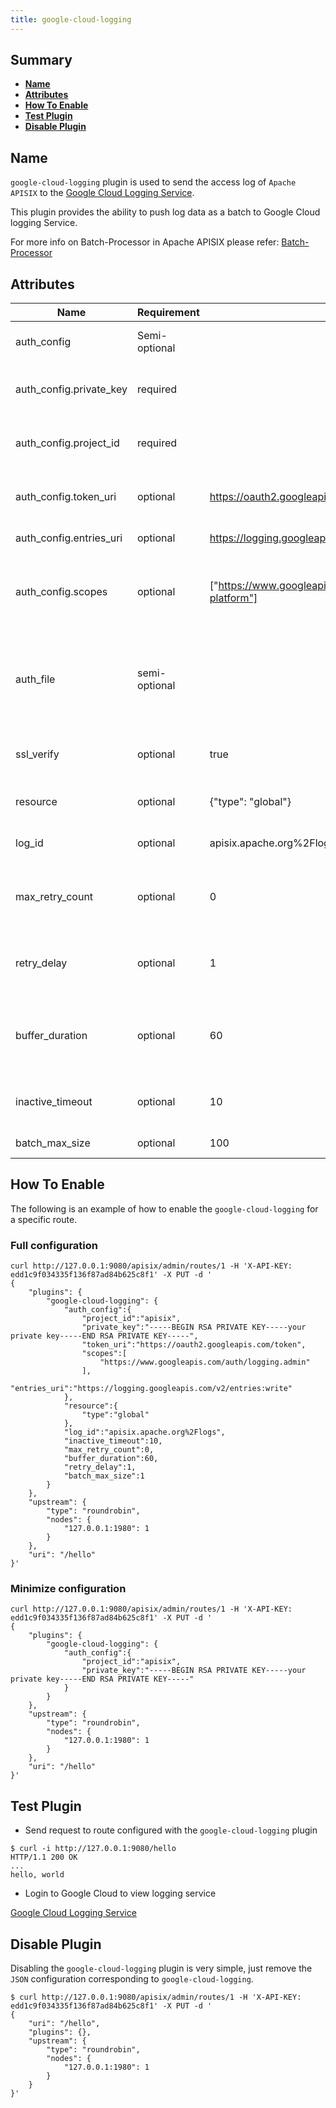 ```yaml
---
title: google-cloud-logging
---
```


<!--
#
# Licensed to the Apache Software Foundation (ASF) under one or more
# contributor license agreements.  See the NOTICE file distributed with
# this work for additional information regarding copyright ownership.
# The ASF licenses this file to You under the Apache License, Version 2.0
# (the "License"); you may not use this file except in compliance with
# the License.  You may obtain a copy of the License at
#
#     http://www.apache.org/licenses/LICENSE-2.0
#
# Unless required by applicable law or agreed to in writing, software
# distributed under the License is distributed on an "AS IS" BASIS,
# WITHOUT WARRANTIES OR CONDITIONS OF ANY KIND, either express or implied.
# See the License for the specific language governing permissions and
# limitations under the License.
#
-->

## Summary

- [**Name**](#name)
- [**Attributes**](#attributes)
- [**How To Enable**](#how-to-enable)
- [**Test Plugin**](#test-plugin)
- [**Disable Plugin**](#disable-plugin)

## Name

`google-cloud-logging` plugin is used to send the access log of `Apache APISIX` to the [Google Cloud Logging Service](https://cloud.google.com/logging/).

This plugin provides the ability to push log data as a batch to Google Cloud logging Service.

For more info on Batch-Processor in Apache APISIX please refer:
[Batch-Processor](../batch-processor.md)

## Attributes

| Name                    | Requirement   | Default                                                                                                                                                                                           | Description                                                                                                                                                                      |
| ----------------------- | ------------- | ------------------------------------------------------------------------------------------------------------------------------------------------------------------------------------------------- | -------------------------------------------------------------------------------------------------------------------------------------------------------------------------------- |
| auth_config             | Semi-optional |                                                                                                                                                                                                   | one of `auth_config` or `auth_file` must be configured                                                                                                                           |
| auth_config.private_key | required      |                                                                                                                                                                                                   | the private key parameters of the Google service account                                                                                                                         |
| auth_config.project_id  | required      |                                                                                                                                                                                                   | the project id parameters of the Google service account                                                                                                                          |
| auth_config.token_uri   | optional      | https://oauth2.googleapis.com/token                                                                                                                                                               | the token uri parameters of the Google service account                                                                                                                           |
| auth_config.entries_uri | optional      | https://logging.googleapis.com/v2/entries:write                                                                                                                                                   | google cloud logging service API                                                                                                                                                       |
| auth_config.scopes      | optional      | ["https://www.googleapis.com/auth/logging.read","https://www.googleapis.com/auth/logging.write","https://www.googleapis.com/auth/logging.admin","https://www.googleapis.com/auth/cloud-platform"] | the access scopes parameters of the Google service account, refer to: [OAuth 2.0 Scopes for Google APIs](https://developers.google.com/identity/protocols/oauth2/scopes#logging) |
| auth_file               | semi-optional |                                                                                                                                                                                                   | path to the google service account json file（Semi-optional, one of auth_config or auth_file must be configured）                                                              |
| ssl_verify              | optional      | true                                                                                                                                                                                              | enable `SSL` verification, option as per [OpenResty docs](https://github.com/openresty/lua-nginx-module#tcpsocksslhandshake)                                                    |
| resource                | optional      | {"type": "global"}                                                                                                                                                                                | the Google monitor resource, refer to: [MonitoredResource](https://cloud.google.com/logging/docs/reference/v2/rest/v2/MonitoredResource)                                         |
| log_id                  | optional      | apisix.apache.org%2Flogs                                                                                                                                                                          | google cloud logging id, refer to: [LogEntry](https://cloud.google.com/logging/docs/reference/v2/rest/v2/LogEntry)                                                                     |
| max_retry_count         | optional      | 0                                                                                                                                                                                                 | max number of retries before removing from the processing pipe line                                                                                                              |
| retry_delay             | optional      | 1                                                                                                                                                                                                 | number of seconds the process execution should be delayed if the execution fails                                                                                                 |
| buffer_duration         | optional      | 60                                                                                                                                                                                                | max age in seconds of the oldest entry in a batch before the batch must be processed                                                                                             |
| inactive_timeout        | optional      | 10                                                                                                                                                                                                | max age in seconds when the buffer will be flushed if inactive                                                                                                                   |
| batch_max_size          | optional      | 100                                                                                                                                                                                               | max size of each batch                                                                                                                                                           |

## How To Enable

The following is an example of how to enable the `google-cloud-logging` for a specific route.

### Full configuration

```shell
curl http://127.0.0.1:9080/apisix/admin/routes/1 -H 'X-API-KEY: edd1c9f034335f136f87ad84b625c8f1' -X PUT -d '
{
    "plugins": {
        "google-cloud-logging": {
            "auth_config":{
                "project_id":"apisix",
                "private_key":"-----BEGIN RSA PRIVATE KEY-----your private key-----END RSA PRIVATE KEY-----",
                "token_uri":"https://oauth2.googleapis.com/token",
                "scopes":[
                    "https://www.googleapis.com/auth/logging.admin"
                ],
                "entries_uri":"https://logging.googleapis.com/v2/entries:write"
            },
            "resource":{
                "type":"global"
            },
            "log_id":"apisix.apache.org%2Flogs",
            "inactive_timeout":10,
            "max_retry_count":0,
            "buffer_duration":60,
            "retry_delay":1,
            "batch_max_size":1
        }
    },
    "upstream": {
        "type": "roundrobin",
        "nodes": {
            "127.0.0.1:1980": 1
        }
    },
    "uri": "/hello"
}'
```

### Minimize configuration

```shell
curl http://127.0.0.1:9080/apisix/admin/routes/1 -H 'X-API-KEY: edd1c9f034335f136f87ad84b625c8f1' -X PUT -d '
{
    "plugins": {
        "google-cloud-logging": {
            "auth_config":{
                "project_id":"apisix",
                "private_key":"-----BEGIN RSA PRIVATE KEY-----your private key-----END RSA PRIVATE KEY-----"
            }
        }
    },
    "upstream": {
        "type": "roundrobin",
        "nodes": {
            "127.0.0.1:1980": 1
        }
    },
    "uri": "/hello"
}'
```

## Test Plugin

* Send request to route configured with the `google-cloud-logging` plugin

```shell
$ curl -i http://127.0.0.1:9080/hello
HTTP/1.1 200 OK
...
hello, world
```

* Login to Google Cloud to view logging service

[Google Cloud Logging Service](https://console.cloud.google.com/logs/viewer)

## Disable Plugin

Disabling the `google-cloud-logging` plugin is very simple, just remove the `JSON` configuration corresponding to `google-cloud-logging`.

```shell
$ curl http://127.0.0.1:9080/apisix/admin/routes/1 -H 'X-API-KEY: edd1c9f034335f136f87ad84b625c8f1' -X PUT -d '
{
    "uri": "/hello",
    "plugins": {},
    "upstream": {
        "type": "roundrobin",
        "nodes": {
            "127.0.0.1:1980": 1
        }
    }
}'
```
